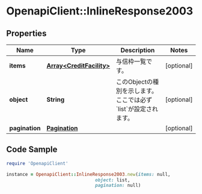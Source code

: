 # OpenapiClient::InlineResponse2003

## Properties

Name | Type | Description | Notes
------------ | ------------- | ------------- | -------------
**items** | [**Array&lt;CreditFacility&gt;**](CreditFacility.md) | 与信枠一覧です。 | [optional] 
**object** | **String** | このObjectの種別を示します。ここでは必ず &#x60;list&#x60;が設定されます。 | [optional] 
**pagination** | [**Pagination**](Pagination.md) |  | [optional] 

## Code Sample

```ruby
require 'OpenapiClient'

instance = OpenapiClient::InlineResponse2003.new(items: null,
                                 object: list,
                                 pagination: null)
```


